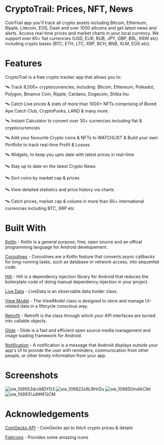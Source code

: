 # CryptoTrail: Prices, NFT, News

CoinTrail app you'll track all crypto assets including Bitcoin, Ethereum, Ripple, Litecoin, EOS, Dash and over 1000 altcoins and get latest news and alerts. Access real-time prices and market charts in your local currency. We support over 60+ fiat currencies (USD, EUR, RUB, JPY, GBP, BRL, KRW etc) including crypto bases (BTC, ETH, LTC, XRP, BCH, BNB, XLM, EOS etc).

# Features

CryptoTrail is a free crypto tracker app that allows you to:

🛰️ Track 8,000+ cryptocurrencies, including: Bitcoin, Ethereum, Polkadot, Polygon, Binance Coin, Ripple, Cardano, Dogecoin, Shiba Inu

🛰️ Catch Live prices & stats of more than 1000+ NFTs comprising of Bored Ape Catch Club, CryptoPunks, LAND & many more.

🛰️ Instant Calculator to convert over 30+ currencies including fiat & cryptocurrencies

🛰️ Add your favourite Crypto coins & NFTs to WATCHLIST & Build your own Portfolio to track real-time Profit & Losses

🛰️ Widgets, to keep you upto date with latest prices in real-time

🛰️ Stay up to date on the latest Crypto News

🛰️ Sort coins by market cap & prices

🛰️ View detailed statistics and price history via charts

🛰️ Catch prices, market cap & volume in more than 60+ international currencies including BTC, XRP etc

# Built With

[Kotlin](https://kotlinlang.org/) - Kotlin is a general purpose, free, open source and an offical programming language for Android developement.

[Coroutines](https://kotlinlang.org/docs/coroutines-guide.html) - Coroutines are a Kotlin feature that converts async callbacks for long-running tasks, such as database or network access, into sequential code.

[Hilt](https://developer.android.com/training/dependency-injection/hilt-android) - Hilt is a dependency injection library for Android that reduces the boilerplate code of doing manual dependency injection in your project.

[Live Data](https://developer.android.com/topic/libraries/architecture/livedata) - LiveData is an observable data holder class.

[View Model](https://developer.android.com/topic/libraries/architecture/viewmodel) - The ViewModel class is designed to store and manage UI-related data in a lifecycle conscious way.

[Retrofit](https://square.github.io/retrofit/) - Retrofit is the class through which your API interfaces are turned into callable objects.

[Glide](https://github.com/bumptech/glide) - Glide is a fast and efficient open source media management and image loading framework for Android.

[Notification](https://developer.android.com/develop/ui/views/notifications) - A notification is a message that Android displays outside your app's UI to provide the user with reminders, communication from other people, or other timely information from your app.

# Screenshots

![oie_109553drxMDYD3](https://github.com/AsifKhan1104/Crypto-Prices/assets/15685856/19f9160f-7ee9-4595-b969-4745b890a944)
   ![oie_109822s9LRHrDu](https://github.com/AsifKhan1104/Crypto-Prices/assets/15685856/ef3ead3d-8a7b-438d-8489-dca9aafa0fbb)
   ![oie_109850mdikClkt](https://github.com/AsifKhan1104/Crypto-Prices/assets/15685856/51e776a1-2095-4993-b96d-f6bba14779c5)
   ![oie_109931JdWtFGCM](https://github.com/AsifKhan1104/Crypto-Prices/assets/15685856/1160de95-f4f2-4109-a924-99ab8772fd75)

# Acknowledgements
[CoinGecko API](https://www.coingecko.com/en/api) - CoinGecko api to fetch crypto prices & details

[Flaticons](https://www.flaticon.com/) - Provides some amazing icons
